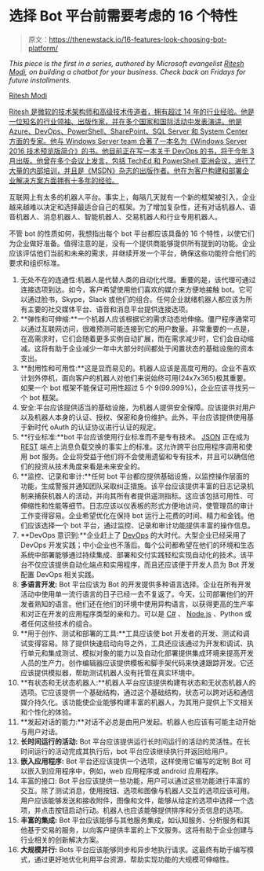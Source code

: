 # 选择 Bot 平台前需要考虑的 16 个特性

> 原文：<https://thenewstack.io/16-features-look-choosing-bot-platform/>

*This piece is the first in a series, authored by Microsoft evangelist [Ritesh Modi](https://twitter.com/automationnext), on building a chatbot for your business. Check back on Fridays for future installments.*

[](http://automationnext.wordpress.com)

[Ritesh Modi](http://automationnext.wordpress.com)

[Ritesh 是微软的技术架构师和高级技术传道者，拥有超过 14 年的行业经验。他是一位知名的行业领袖、出版作家，并在多个国家和国际活动中发表演讲。他是 Azure、DevOps、PowerShell、SharePoint、SQL Server 和 System Center 方面的专家。他与 Windows Server team 合著了一本名为《Windows Server 2016 技术预览版简介》的书。他目前正在写一本关于 DevOps 的书，将于今年 3 月出版。他曾在多个会议上发言，包括 TechEd 和 PowerShell 亚洲会议，进行了大量的内部培训，并且是《MSDN》杂志的出版作者。他在为客户构建和部署企业解决方案方面拥有十多年的经验。](http://automationnext.wordpress.com)

[](http://automationnext.wordpress.com)[](http://automationnext.wordpress.com)

互联网上有太多的机器人平台。事实上，每隔几天就有一个新的框架被引入，企业越来越难以决定和选择最适合自己的框架。为了增加复杂性，还有对话机器人、语音机器人、消息机器人、智能机器人、交易机器人和行业专用机器人。

不管 bot 的性质如何，我想指出每个 bot 平台都应该具备的 16 个特性，以使它们为企业做好准备。值得注意的是，没有一个提供商能够提供所有提到的功能。企业应该评估他们当前和未来的需求，并继续开发一个平台，确保这些功能符合他们的要求和组织标准。

1.  无处不在的连通性:机器人是代替人类的自动化代理。重要的是，该代理可通过连接选项到达。如今，客户希望使用他们喜欢的媒介来方便地接触 bot。它可以通过脸书，Skype，Slack 或他们的组合。任何企业就绪机器人都应该为所有主要的社交媒体平台、语音和消息平台提供连接选项。
2.  **弹性和可伸缩:**一个机器人应该根据它的需求动态地伸缩。僵尸程序通常可以通过互联网访问，很难预测可能连接到它的用户数量。非常重要的一点是，在高需求时，它们会随着更多实例自动扩展，而在需求减少时，它们会自动缩减。这将有助于企业减少一年中大部分时间都处于闲置状态的基础设施的资本支出。
3.  **耐用性和可用性:**这是显而易见的。机器人应该是高度可用的。企业不喜欢计划外停机，面向客户的机器人对他们来说始终可用(24x7x365)极其重要。如果一个 bot 框架不能保证可用性超过 5 个 9(99.999%)，企业应该寻找另一个 bot 框架。
4.  安全:平台应该提供适当的基础设施，为机器人提供安全保障。应该提供对用户以及机器人本身的认证、授权、保密和身份维护。此外，平台应该提供使用基于新时代 oAuth 的认证协议进行认证的规定。
5.  **行业标准:**bot 平台应该使用行业标准而不是专有技术。 [JSON](http://www.json.org/) 正在成为 [REST](http://www.restapitutorial.com/lessons/whatisrest.html) 端点上消息负载交换的事实上的标准。这允许跨平台应用程序调用和使用 bot 服务。企业将受益于他们将不会使用遗留和专有技术，并且可以确信他们的投资从技术角度来看是未来安全的。
6.  **监控、记录和审计:**任何 bot 平台都应提供基础设施，以监控操作层面的功能，生成警报并通知团队采取纠正措施。该平台应该提供丰富的日志记录机制来捕获机器人的活动，并向其所有者提供遥测指标。这应该包括可用性、可伸缩性和性能等细节。日志应该以仪表板的形式方便地访问，使管理员的审计工作变得容易。企业希望优化在保持 bot 运行上花费的时间、精力和金钱。他们应该选择一个 bot 平台，通过监控、记录和审计功能提供丰富的操作信息。
7.  **DevOps 意识到:**企业赶上了 [DevOps](/category/devops/) 的大时代。大型企业已经采用了 DevOps 开发实践；中小企业也不落后。每个公司都希望在他们的环境和生态系统中部署能够通过持续集成、部署和交付实践轻松实现自动化的技术。该平台不仅应该提供自动化端点和实用程序，而且还应该便于开发人员为 Bot 开发配置 DevOps 相关实践。
8.  **多语言开发:** Bot 平台应该为 Bot 的开发提供多种语言选择。企业在所有开发活动中使用单一流行语言的日子已经一去不复返了。今天，公司部署他们的开发者熟知的语言。他们还在他们的环境中使用异构语言，以获得更高的生产率和对正在开发的应用程序类型的亲和力。可以是 [C#](https://msdn.microsoft.com/en-us/library/67ef8sbd.aspx) 、 [Node.js](/tag/node.js/) 、Python 或者任何这些技术的组合。
9.  **用于创作、测试和部署的工具:**工具应该使 bot 开发者的开发、测试和调试变得容易。除了提供快速启动向导之外，工具还应该通过为开发和调试、执行单元和集成测试、模拟对象的能力以及自动化部署提供集成环境来提高开发人员的生产力。创作编辑器应该提供模板和脚手架代码来快速跟踪开发。它还应该提供模拟器，帮助测试机器人没有托管在真实环境中。
10.  **有状态和无状态机器人:**机器人平台应该提供构建有状态和无状态机器人的选项。它应该提供一个基础结构，通过这个基础结构，状态可以跨对话和通信媒介持久化。该功能使企业能够构建丰富的机器人，为其用户提供上下文相关和个性化的体验。
11.  **发起对话的能力:**对话不必总是由用户发起。机器人也应该有可能主动开始与用户对话。
12.  **长时间运行的活动:** Bot 平台应该提供运行长时间运行的活动的灵活性。在长时间运行的活动完成其执行后，bot 平台应该继续执行并返回给用户。
13.  **嵌入应用程序:** Bot 平台还应该提供一个选项，这样使用它编写的定制 Bot 可以嵌入到应用程序中，例如，web 应用程序或 android 应用程序。
14.  丰富的接口: Bot 平台应该提供一些功能，用户可以通过这些功能进行丰富的交互。除了测试消息，使用按钮、选项和图像与机器人交互的选项应该可用。用户应该能够发送和接收附件，图像和文件，能够从给定的选项中选择一个选项，并点击按钮启动行动。机器人也应该能够提供排序和分页信息的选项。
15.  **丰富的集成:** Bot 平台应该能够与其他服务集成，如认知服务、分析服务和其他基于交易的服务，以向客户提供丰富的上下文服务。这将有助于企业创建与行业相关的创新解决方案。
16.  **大规模并行:** Bots 平台应该能够同步和异步地执行请求。这最终有助于编写模式，通过更好地优化利用平台资源，帮助实现功能的大规模可伸缩性。

<svg xmlns:xlink="http://www.w3.org/1999/xlink" viewBox="0 0 68 31" version="1.1"><title>Group</title> <desc>Created with Sketch.</desc></svg>